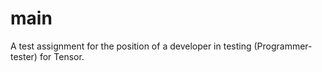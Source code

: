 # main
A test assignment for the position of a developer in testing (Programmer-tester) for Tensor.
